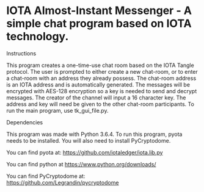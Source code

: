 # IOTA Almost-Instant Messenger - A simple chat program based on IOTA technology.

Instructions

This program creates a one-time-use chat room based on the IOTA Tangle protocol. The user is prompted to either create a new chat-room, or to enter a chat-room with an address they already possess. The chat-room address is an IOTA address and is automatically generated. The messages will be encrypted with AES-128 encryption so a key is needed to send and decrypt messages. The creator of the channel will input a 16 character key. The address and key will need be given to the other chat-room participants. To run the main program, use tk_gui_file.py.

Dependencies

This program was made with Python 3.6.4. To run this program, pyota needs to be installed. You will also need to install PyCryptodome.

You can find pyota at: https://github.com/iotaledger/iota.lib.py

You can find python at https://www.python.org/downloads/

You can find PyCryptodome at: https://github.com/Legrandin/pycryptodome
